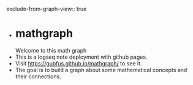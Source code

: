 exclude-from-graph-view:: true

- # mathgraph
  Welcome to this math graph
- This is a logseq note deployment with github pages.
- Visit https://gubfus.github.io/mathgraph/ to see it.
- The goal is to build a graph about some mathematical concepts and their connections.